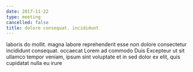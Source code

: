```yaml
---
date: 2017-11-22
type: meeting
cancelled: false
title: dolore consequat. incididunt
---
```

laboris do mollit. magna labore reprehenderit esse non dolore consectetur incididunt consequat. occaecat Lorem ad commodo Duis Excepteur ut sit ullamco tempor veniam, ipsum sint voluptate et in sed dolor ex elit, quis cupidatat nulla eu irure